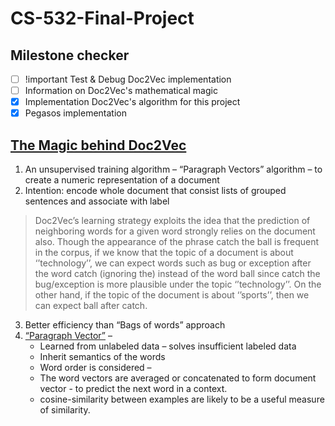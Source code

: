 # CS-532-Final-Project

## Milestone checker
- [ ] !important Test & Debug Doc2Vec implementation
- [ ] Information on Doc2Vec's mathematical magic
- [x] Implementation Doc2Vec's algorithm for this project
- [x] Pegasos implementation

## [The Magic behind Doc2Vec](https://www.quora.com/How-does-doc2vec-represent-feature-vector-of-a-document-Can-anyone-explain-mathematically-how-the-process-is-done/answer/Piyush-Bhardwaj-7)

1.	An unsupervised training algorithm – “Paragraph Vectors” algorithm – to create a numeric representation of a document
2.	Intention: encode whole document that consist lists of grouped sentences and associate with label

> Doc2Vec’s learning strategy exploits the idea that the prediction of neighboring words for a given word strongly relies on the document also. Though the appearance of the phrase catch the ball is frequent in the corpus, if we know that the topic of a document is about ‘’technology’’, we can expect words such as bug or exception after the word catch (ignoring the) instead of the word ball since catch the bug/exception is more plausible under the topic ‘’technology’’. On the other hand, if the topic of the document is about ‘’sports’’, then we can expect ball after catch.

3.	Better efficiency than “Bags of words” approach
4.	[“Paragraph Vector”](https://arxiv.org/pdf/1405.4053.pdf) –
    -	Learned from unlabeled data – solves insufficient labeled data
    - Inherit semantics of the words
    -	Word order is considered –
	  - The word vectors are averaged or concatenated to form document vector - to predict the next word in a context.
    - cosine-similarity between examples are likely to be a useful measure of similarity.
